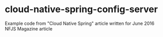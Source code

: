 # cloud-native-spring-config-server
Example code from "Cloud Native Spring" article written for June 2016 NFJS Magazine article

